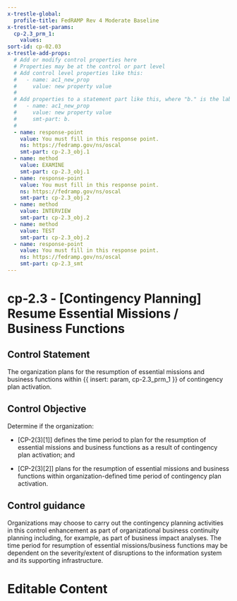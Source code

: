```yaml
---
x-trestle-global:
  profile-title: FedRAMP Rev 4 Moderate Baseline
x-trestle-set-params:
  cp-2.3_prm_1:
    values:
sort-id: cp-02.03
x-trestle-add-props:
  # Add or modify control properties here
  # Properties may be at the control or part level
  # Add control level properties like this:
  #   - name: ac1_new_prop
  #     value: new property value
  #
  # Add properties to a statement part like this, where "b." is the label of the target statement part
  #   - name: ac1_new_prop
  #     value: new property value
  #     smt-part: b.
  #
  - name: response-point
    value: You must fill in this response point.
    ns: https://fedramp.gov/ns/oscal
    smt-part: cp-2.3_obj.1
  - name: method
    value: EXAMINE
    smt-part: cp-2.3_obj.1
  - name: response-point
    value: You must fill in this response point.
    ns: https://fedramp.gov/ns/oscal
    smt-part: cp-2.3_obj.2
  - name: method
    value: INTERVIEW
    smt-part: cp-2.3_obj.2
  - name: method
    value: TEST
    smt-part: cp-2.3_obj.2
  - name: response-point
    value: You must fill in this response point.
    ns: https://fedramp.gov/ns/oscal
    smt-part: cp-2.3_smt
---
```


# cp-2.3 - \[Contingency Planning\] Resume Essential Missions / Business Functions

## Control Statement

The organization plans for the resumption of essential missions and business functions within {{ insert: param, cp-2.3_prm_1 }} of contingency plan activation.

## Control Objective

Determine if the organization:

- \[CP-2(3)[1]\] defines the time period to plan for the resumption of essential missions and business functions as a result of contingency plan activation; and

- \[CP-2(3)[2]\] plans for the resumption of essential missions and business functions within organization-defined time period of contingency plan activation.

## Control guidance

Organizations may choose to carry out the contingency planning activities in this control enhancement as part of organizational business continuity planning including, for example, as part of business impact analyses. The time period for resumption of essential missions/business functions may be dependent on the severity/extent of disruptions to the information system and its supporting infrastructure.

# Editable Content

<!-- Make additions and edits below -->
<!-- The above represents the contents of the control as received by the profile, prior to additions. -->
<!-- If the profile makes additions to the control, they will appear below. -->
<!-- The above markdown may not be edited but you may edit the content below, and/or introduce new additions to be made by the profile. -->
<!-- If there is a yaml header at the top, parameter values may be edited. Use --set-parameters to incorporate the changes during assembly. -->
<!-- The content here will then replace what is in the profile for this control, after running profile-assemble. -->
<!-- The added parts in the profile for this control are below.  You may edit them and/or add new ones. -->
<!-- Each addition must have a heading either of the form ## Control my_addition_name -->
<!-- or ## Part a. (where the a. refers to one of the control statement labels.) -->
<!-- "## Control" parts are new parts added after the statement part. -->
<!-- "## Part" parts are new parts added into the top-level statement part with that label. -->
<!-- Subparts may be added with nested hash levels of the form ### My Subpart Name -->
<!-- underneath the parent ## Control or ## Part being added -->
<!-- See https://ibm.github.io/compliance-trestle/tutorials/ssp_profile_catalog_authoring/ssp_profile_catalog_authoring for guidance. -->
